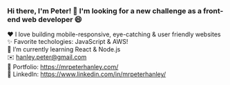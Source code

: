 ### Hi there, I'm Peter! 👋 I'm looking for a new challenge as a front-end web developer 😄<br>
:heart: I love building mobile-responsive, eye-catching & user friendly websites<br>
✨ Favorite techologies: JavaScript & AWS!<br>
🌱 I’m currently learning React & Node.js<br>
✉️ hanley.peter@gmail.com<br>
🎨 Portfolio: https://mrpeterhanley.com/<br>
💼 LinkedIn: https://www.linkedin.com/in/mrpeterhanley/
